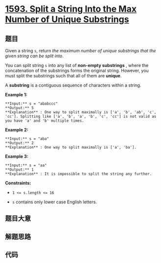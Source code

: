 # [1593. Split a String Into the Max Number of Unique Substrings](https://leetcode.com/problems/split-a-string-into-the-max-number-of-unique-substrings)

## 题目

Given a string `s`, return _the maximum  number of unique substrings that the
given string can be split into_.

You can split string `s` into any list of  **non-empty substrings** , where
the concatenation of the substrings forms the original string. However, you
must split the substrings such that all of them are **unique**.

A **substring** is a contiguous sequence of characters within a string.



**Example 1:**

    
    
    **Input:** s = "ababccc"
    **Output:** 5
    **Explanation** : One way to split maximally is ['a', 'b', 'ab', 'c', 'cc']. Splitting like ['a', 'b', 'a', 'b', 'c', 'cc'] is not valid as you have 'a' and 'b' multiple times.
    

**Example 2:**

    
    
    **Input:** s = "aba"
    **Output:** 2
    **Explanation** : One way to split maximally is ['a', 'ba'].
    

**Example 3:**

    
    
    **Input:** s = "aa"
    **Output:** 1
    **Explanation** : It is impossible to split the string any further.
    



**Constraints:**

  * `1 <= s.length <= 16`

  * `s` contains only lower case English letters.


## 题目大意

## 解题思路

## 代码

```javascript

```
